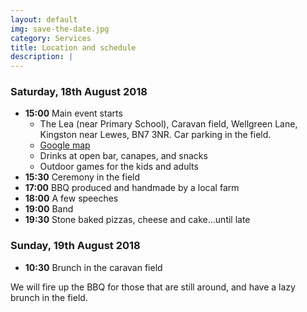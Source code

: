 ```yaml
---
layout: default
img: save-the-date.jpg 
category: Services
title: Location and schedule
description: |
---
```

### Saturday, 18th August 2018
- **15:00** Main event starts
  - The Lea (near Primary School), Caravan field, Wellgreen Lane, Kingston near Lewes, BN7 3NR. Car parking in the field.
  - [Google map](https://goo.gl/maps/KNiHoRGrGYF2)
  - Drinks at open bar, canapes, and snacks
  - Outdoor games for the kids and adults 
- **15:30** Ceremony in the field
- **17:00** BBQ produced and handmade by a local farm 
- **18:00** A few speeches
- **19:00** Band 
- **19:30** Stone baked pizzas, cheese and cake...until late

### Sunday, 19th August 2018
- **10:30** Brunch in the caravan field  

We will fire up the BBQ for those that are still around, and have a lazy brunch in the field.
